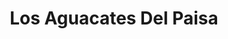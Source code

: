 ---
title: "Los Aguacates Del Paisa"
url: /bogota-d-c/los-aguacates-del-paisa/
shop: Gemüse & Obst
---